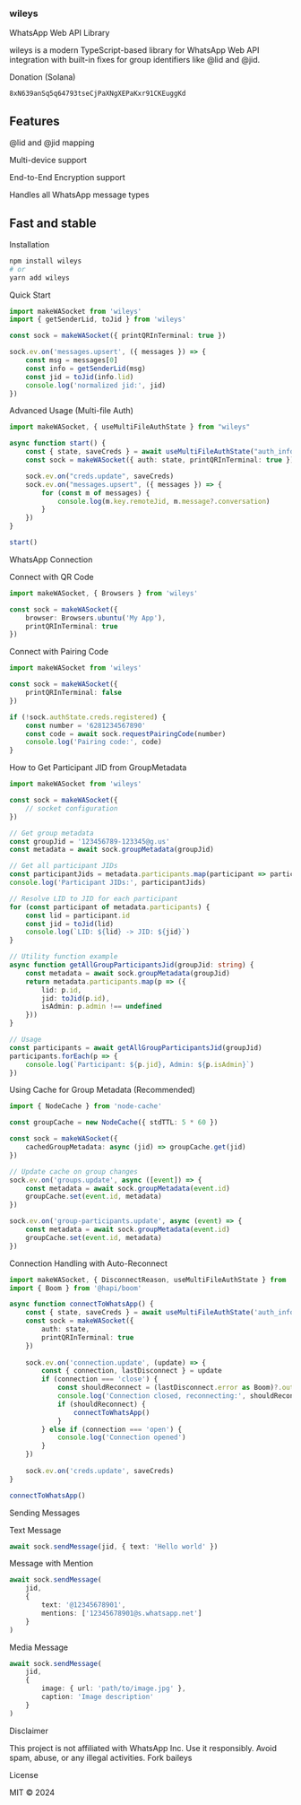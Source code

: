 ### wileys

WhatsApp Web API Library

wileys is a modern TypeScript-based library for WhatsApp Web API integration with built-in fixes for group identifiers like @lid and @jid.

Donation (Solana)

```
8xN639anSq5q64793tseCjPaXNgXEPaKxr91CKEuggKd
```

## Features
@lid and @jid mapping

Multi-device support

End-to-End Encryption support

Handles all WhatsApp message types

Fast and stable
-----

Installation

```bash
npm install wileys
# or
yarn add wileys
```

Quick Start

```typescript
import makeWASocket from 'wileys'
import { getSenderLid, toJid } from 'wileys'

const sock = makeWASocket({ printQRInTerminal: true })

sock.ev.on('messages.upsert', ({ messages }) => {
    const msg = messages[0]
    const info = getSenderLid(msg)
    const jid = toJid(info.lid)
    console.log('normalized jid:', jid)
})
```

Advanced Usage (Multi-file Auth)

```typescript
import makeWASocket, { useMultiFileAuthState } from "wileys"

async function start() {
    const { state, saveCreds } = await useMultiFileAuthState("auth_info")
    const sock = makeWASocket({ auth: state, printQRInTerminal: true })

    sock.ev.on("creds.update", saveCreds)
    sock.ev.on("messages.upsert", ({ messages }) => {
        for (const m of messages) {
            console.log(m.key.remoteJid, m.message?.conversation)
        }
    })
}

start()
```

WhatsApp Connection

Connect with QR Code

```typescript
import makeWASocket, { Browsers } from 'wileys'

const sock = makeWASocket({
    browser: Browsers.ubuntu('My App'),
    printQRInTerminal: true
})
```

Connect with Pairing Code

```typescript
import makeWASocket from 'wileys'

const sock = makeWASocket({
    printQRInTerminal: false
})

if (!sock.authState.creds.registered) {
    const number = '6281234567890'
    const code = await sock.requestPairingCode(number)
    console.log('Pairing code:', code)
}
```

How to Get Participant JID from GroupMetadata

```typescript
import makeWASocket from 'wileys'

const sock = makeWASocket({ 
    // socket configuration
})

// Get group metadata
const groupJid = '123456789-123345@g.us'
const metadata = await sock.groupMetadata(groupJid)

// Get all participant JIDs
const participantJids = metadata.participants.map(participant => participant.id)
console.log('Participant JIDs:', participantJids)

// Resolve LID to JID for each participant
for (const participant of metadata.participants) {
    const lid = participant.id
    const jid = toJid(lid)
    console.log(`LID: ${lid} -> JID: ${jid}`)
}

// Utility function example
async function getAllGroupParticipantsJid(groupJid: string) {
    const metadata = await sock.groupMetadata(groupJid)
    return metadata.participants.map(p => ({
        lid: p.id,
        jid: toJid(p.id),
        isAdmin: p.admin !== undefined
    }))
}

// Usage
const participants = await getAllGroupParticipantsJid(groupJid)
participants.forEach(p => {
    console.log(`Participant: ${p.jid}, Admin: ${p.isAdmin}`)
})
```

Using Cache for Group Metadata (Recommended)

```typescript
import { NodeCache } from 'node-cache'

const groupCache = new NodeCache({ stdTTL: 5 * 60 })

const sock = makeWASocket({
    cachedGroupMetadata: async (jid) => groupCache.get(jid)
})

// Update cache on group changes
sock.ev.on('groups.update', async ([event]) => {
    const metadata = await sock.groupMetadata(event.id)
    groupCache.set(event.id, metadata)
})

sock.ev.on('group-participants.update', async (event) => {
    const metadata = await sock.groupMetadata(event.id)
    groupCache.set(event.id, metadata)
})
```

Connection Handling with Auto-Reconnect

```typescript
import makeWASocket, { DisconnectReason, useMultiFileAuthState } from 'wileys'
import { Boom } from '@hapi/boom'

async function connectToWhatsApp() {
    const { state, saveCreds } = await useMultiFileAuthState('auth_info')
    const sock = makeWASocket({
        auth: state,
        printQRInTerminal: true
    })
    
    sock.ev.on('connection.update', (update) => {
        const { connection, lastDisconnect } = update
        if (connection === 'close') {
            const shouldReconnect = (lastDisconnect.error as Boom)?.output?.statusCode !== DisconnectReason.loggedOut
            console.log('Connection closed, reconnecting:', shouldReconnect)
            if (shouldReconnect) {
                connectToWhatsApp()
            }
        } else if (connection === 'open') {
            console.log('Connection opened')
        }
    })
    
    sock.ev.on('creds.update', saveCreds)
}

connectToWhatsApp()
```

Sending Messages

Text Message

```typescript
await sock.sendMessage(jid, { text: 'Hello world' })
```

Message with Mention

```typescript
await sock.sendMessage(
    jid,
    {
        text: '@12345678901',
        mentions: ['12345678901@s.whatsapp.net']
    }
)
```

Media Message

```typescript
await sock.sendMessage(
    jid,
    {
        image: { url: 'path/to/image.jpg' },
        caption: 'Image description'
    }
)
```

Disclaimer

This project is not affiliated with WhatsApp Inc. Use it responsibly. Avoid spam, abuse, or any illegal activities.
Fork baileys

License

MIT © 2024
